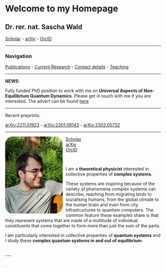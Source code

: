 # Welcome to my Homepage

## Dr. rer. nat. Sascha Wald

[Scholar](https://scholar.google.com/citations?user=yyjlIN0AAAAJ&hl=en) -
[arXiv](https://arxiv.org/a/wald_s_1.html) -
[OrcID](https://orcid.org/0000-0003-1013-2130)


---

### Navigation
[Publications](https://saschawald.github.io/publications.html) -
[Current Research](https://saschawald.github.io/research.html) -
[Contact details](https://saschawald.github.io/contact.html) -
[Teaching](https://saschawald.github.io/teaching.html)


---

 
**NEWS**:

Fully funded PhD position to work with me on **Universal Aspects of Non-Equilibrium Quantum Dynamics**. Please get in touch with me if you are interested. The advert can be found 
[here](https://www.coventry.ac.uk/research/research-opportunities/research-students/research-studentships/universality-in-non-equilibrium-quantum-systems/)


---

Recent preprints:

[arXiv:2211.01923](https://arxiv.org/abs/2211.01923) - 
[arXiv:2301.09143](https://arxiv.org/abs/2301.09143) -
[arXiv:2302.05732](https://arxiv.org/abs/2302.05732)


---


<div>
<div  style="float: left">
<img src="image.png"
     alt="Sascha"
     style="float: left; margin-right: 10px;" 
     width="186"
     height="249" /> 
</div>
</div>

[Scholar](https://scholar.google.com/citations?user=yyjlIN0AAAAJ&hl=en)<br>
[arXiv](https://arxiv.org/a/wald_s_1.html)<br>
[OrcID](https://orcid.org/0000-0003-1013-2130)

<br>

I am a **theoretical physicist** interested in collective properties of **complex systems**.

These systems are inspiring because of the variety of phenomena complex systems can describe, 
reaching from migrating birds to sozialising humans, from the global climate to the human brain
and even from city infrastructures to quantum computers.
The common feature these examples share is that they represent systems that are made of 
a multitude of individual constituents that come together to form more than just the 
sum of the parts.

I am particularly interested in collective properties of **quantum systems** and I study these 
**complex quantum systems in and out of equilibrium**.

 <br />
---
 <br />



.
&nbsp;
&nbsp;
&nbsp;
